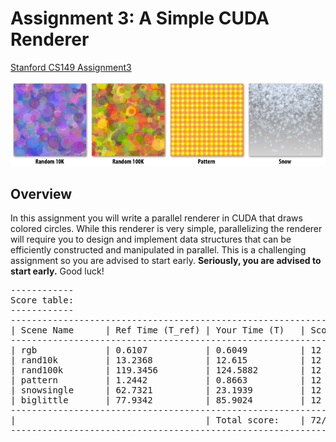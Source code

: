 # Assignment 3: A Simple CUDA Renderer #
[Stanford CS149 Assignment3](https://github.com/stanford-cs149/asst3)


![My Image](handout/teaser.jpg?raw=true)

## Overview ##

In this assignment you will write a parallel renderer in CUDA that draws colored circles. 
While this renderer is very simple, parallelizing the renderer will require you to design and implement data structures 
that can be efficiently constructed and manipulated in parallel. This is a challenging
assignment so you are advised to start early. __Seriously, you are advised to start early.__ Good luck!

<pre>
------------
Score table: 
------------
--------------------------------------------------------------------------
| Scene Name      | Ref Time (T_ref) | Your Time (T)   | Score           |
--------------------------------------------------------------------------
| rgb             | 0.6107           | 0.6049          | 12              |
| rand10k         | 13.2368          | 12.615          | 12              |
| rand100k        | 119.3456         | 124.5882        | 12              |
| pattern         | 1.2442           | 0.8663          | 12              |
| snowsingle      | 62.7321          | 23.1939         | 12              |
| biglittle       | 77.9342          | 85.9024         | 12              |
--------------------------------------------------------------------------
|                                    | Total score:    | 72/72           |
--------------------------------------------------------------------------
</pre>